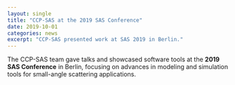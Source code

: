 ```yaml
---
layout: single
title: "CCP-SAS at the 2019 SAS Conference"
date: 2019-10-01
categories: news
excerpt: "CCP-SAS presented work at SAS 2019 in Berlin."
---
```


The CCP-SAS team gave talks and showcased software tools at the **2019 SAS Conference** in Berlin, focusing on advances in modeling and simulation tools for small-angle scattering applications.
